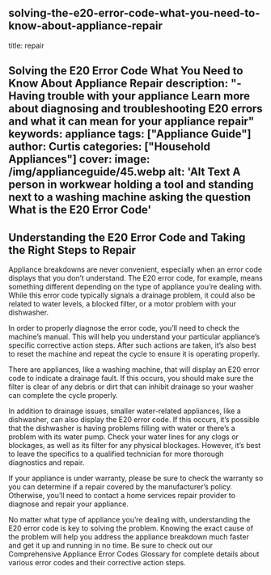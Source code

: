 
solving-the-e20-error-code-what-you-need-to-know-about-appliance-repair
---
title: repair

Solving the E20 Error Code What You Need to Know About Appliance Repair
description: "- Having trouble with your appliance Learn more about diagnosing and troubleshooting E20 errors and what it can mean for your appliance repair"
keywords: appliance
tags: ["Appliance Guide"]
author: Curtis
categories: ["Household Appliances"]
cover: 
 image: /img/applianceguide/45.webp
 alt: 'Alt Text A person in workwear holding a tool and standing next to a washing machine asking the question What is the E20 Error Code'
---
## Understanding the E20 Error Code and Taking the Right Steps to Repair 

Appliance breakdowns are never convenient, especially when an error code displays that you don’t understand. The E20 error code, for example, means something different depending on the type of appliance you’re dealing with. While this error code typically signals a drainage problem, it could also be related to water levels, a blocked filter, or a motor problem with your dishwasher. 

In order to properly diagnose the error code, you’ll need to check the machine’s manual. This will help you understand your particular appliance’s specific corrective action steps. After such actions are taken, it’s also best to reset the machine and repeat the cycle to ensure it is operating properly.

There are appliances, like a washing machine, that will display an E20 error code to indicate a drainage fault. If this occurs, you should make sure the filter is clear of any debris or dirt that can inhibit drainage so your washer can complete the cycle properly.

In addition to drainage issues, smaller water-related appliances, like a dishwasher, can also display the E20 error code. If this occurs, it’s possible that the dishwasher is having problems filling with water or there’s a problem with its water pump. Check your water lines for any clogs or blockages, as well as its filter for any physical blockages. However, it’s best to leave the specifics to a qualified technician for more thorough diagnostics and repair. 

If your appliance is under warranty, please be sure to check the warranty so you can determine if a repair covered by the manufacturer’s policy. Otherwise, you’ll need to contact a home services repair provider to diagnose and repair your appliance. 

No matter what type of appliance you’re dealing with, understanding the E20 error code is key to solving the problem. Knowing the exact cause of the problem will help you address the appliance breakdown much faster and get it up and running in no time. Be sure to check out our Comprehensive Appliance Error Codes Glossary for complete details about various error codes and their corrective action steps.
